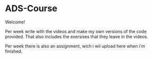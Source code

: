 # ADS-Course

Welcome!

Per week write with the videos and make my own versions of the code provided. That also includes the exersises that they leave in the videos.

Per week there is also an assignment, wich i wil upload here when i'm finished.
